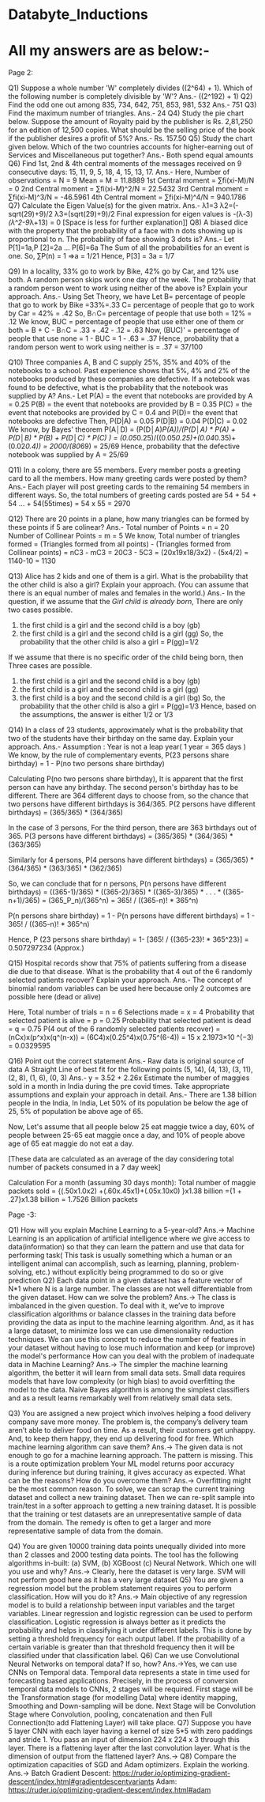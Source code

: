 # Databyte_Inductions

# All my answers are as below:-

Page 2:

Q1) Suppose a whole number 'W' completely divides ((2^64) + 1). Which of the following number is completely divisible by 'W'?
Ans.- ((2^192) + 1)
Q2) Find the odd one out among 835, 734, 642, 751, 853, 981, 532
Ans.- 751
Q3) Find the maximum number of triangles.
Ans.- 24
Q4) Study the pie chart below. Suppose the amount of Royalty paid by the publisher is Rs. 2,81,250 for an edition of 12,500 copies. What should be the selling price of the book if the publisher desires a profit of 5%?
Ans.- Rs. 157.50
Q5) Study the chart given below. Which of the two countries accounts for higher-earning out of Services and Miscellaneous put together?
Ans.- Both spend equal amounts
Q6) Find 1st, 2nd & 4th central moments of the messages received on 9 consecutive days: 15, 11, 9, 5, 18, 4, 15, 13, 17.
Ans.- Here, Number of observations = N = 9 
Mean = M = 11.8889
1st Central moment = ∑fi(xi-M)/N      = 0
2nd Central moment = ∑fi(xi-M)^2/N = 22.5432
3rd Central moment = ∑fi(xi-M)^3/N  = -46.5961
4th Central moment = ∑fi(xi-M)^4/N  = 940.1786
Q7) Calculate the Eigen Value(s) for the given matrix.
Ans.- λ1=3 λ2=(-sqrt(29)+9)/2 λ3=(sqrt(29)+9)/2  Final expression for eigen values is -(λ-3)*(λ^2-9*λ+13) = 0 [Space is less for further explanation]]
Q8) A biased dice with the property that the probability of a face with n dots showing up is proportional to n. The probability of face showing 3 dots is?
Ans.- Let P[1]=1a,P [2]=2a ... P[6]=6a 
The Sum of all the probabilities for an event is one.
So, ∑P(n) = 1
=>a = 1/21
Hence, P[3] = 3a = 1/7

Q9) In a locality, 33% go to work by Bike, 42% go by Car, and 12% use both. A random person skips work one day of the week. The probability that a random person went to work using neither of the above is? Explain your approach.
Ans.- Using Set Theory, we have 
Let B= percentage of people that go to work by Bike =33%=.33
C= percentage of people that go to work by Car = 42% = .42
So, B∩C= percentage of people that use both = 12% = .12
We know, 
BUC = percentage of people that use either one of them or both
         = B + C - B∩C 
         = .33 + .42 - .12 = .63
Now, (BUC)' = percentage of people that use none 
                      = 1 - BUC = 1 - .63 = .37
Hence, probability that a random person went to work using neither is = .37 = 37/100 

Q10) Three companies A, B and C supply 25%, 35% and 40% of the notebooks to a school. Past experience shows that 5%, 4% and 2% of the notebooks produced by these companies are defective. If a notebook was found to be defective, what is the probability that the notebook was supplied by A?
Ans.-  Let 
P(A) = the event that notebooks are provided by A = 0.25
P(B) = the event that notebooks are provided by B = 0.35
P(C) = the event that notebooks are provided by C = 0.4
and P(D)= the event that notebooks are defective
Then,
P(D|A) = 0.05 
P(D|B) = 0.04 
P(D|C) = 0.02
We know, by Bayes' theorem
P(A│D) = (P(D│A)*P(A))/(P(D│A) * P(A) + P(D│B) * P(B) + P(D│C) * P(C) )
              = (0.05*0.25)/((0.05*0.25)+(0.04*0.35)+(0.02*0.4)) 
              = 2000/(80*69) 
              = 25/69
Hence, probability that the defective notebook was supplied by A = 25/69

Q11) In a colony, there are 55 members. Every member posts a greeting card to all the members. How many greeting cards were posted by them?
Ans.- Each player will post greeting cards to the remaining 54 members in different ways. 
So, the total numbers of greeting cards posted are
54 + 54 + 54 … + 54(55times) = 54 x 55 = 2970

Q12) There are 20 points in a plane, how many triangles can be formed by these points if 5 are colinear?
Ans.- Total number of Points = n = 20
Number of Collinear Points = m = 5
We know,
Total number of triangles formed = (Triangles formed from all points) -  (Triangles formed from Collinear points)
                                                            = nC3 - mC3
                                                            = 20C3 - 5C3 = (20x19x18/3x2) - (5x4/2) 
                                                            = 1140-10
                                                            = 1130

Q13) Alice has 2 kids and one of them is a girl. What is the probability that the other child is also a girl? Explain your approach. (You can assume that there is an equal number of males and females in the world.)
Ans.- In the question, if we assume that the *Girl child is already born*, 
There are only two cases possible. 
1) the first child is a girl and the second child is a boy (gb)
2) the first child is a girl and the second child is a girl (gg)
So, the probability that the other child is also a girl = P(gg)=1/2

If we assume that there is no specific order of the child being born, then 
Three cases are possible. 
1) the first child is a girl and the second child is a boy (gb)
2) the first child is a girl and the second child is a girl (gg)
3) the first child is a boy and the second child is a girl (bg)
So, the probability that the other child is also a girl = P(gg)=1/3
Hence, based on the assumptions, the answer is either 1/2 or 1/3

Q14) In a class of 23 students, approximately what is the probability that two of the students have their birthday on the same day. Explain your approach.
Ans.- Assumption : Year is not a leap year( 1 year = 365 days )
We know, by the rule of complementary events, 
P(23 persons share birthday) = 1 - P(no two persons share birthday)

Calculating P(no two persons share birthday),
It is apparent that the first person can have any birthday. 
The second person's birthday has to be different. 
There are 364 different days to choose from, so the chance that two persons have different birthdays is 364/365. 
P(2 persons have different birthdays) = (365/365) * (364/365)

In the case of 3 persons, 
For the third person, there are 363 birthdays out of 365.
P(3 persons have different birthdays) = (365/365) * (364/365) * (363/365) 

Similarly for 4 persons, 
P(4 persons have different birthdays) =  (365/365) * (364/365) * (363/365) * (362/365)

So, we can conclude that for n persons,
P(n persons have different birthdays) = ((365-1)/365) * ((365-2)/365) * ((365-3)/365) * . . . * ((365-n+1)/365)
                                                = (365_P_n)/(365^n)
                                                = 365! / ((365-n)! * 365^n)

P(n persons share birthday) = 1 - P(n persons have different birthdays)
                                                   = 1 - 365! / ((365-n)! * 365^n)

Hence, P (23 persons share birthday) = 1-  [365! / {(365-23)! * 365^23}] 
                                                                   = 0.507297234  (Approx.) 

Q15) Hospital records show that 75% of patients suffering from a disease die due to that disease. What is the probability that 4 out of the 6 randomly selected patients recover? Explain your approach.
Ans.- The concept of binomial random variables can be used here because only 2 outcomes are possible here (dead or alive)

Here, 
Total number of trials = n = 6
Selections made = x = 4
Probability that selected patient is alive = p = 0.25
Probability that selected patient is dead = q = 0.75
P(4 out of the 6 randomly selected patients recover) 
         = (nCx)x(p^x)x(q^(n-x))
         = (6C4)x(0.25^4)x(0.75^(6-4))
         = 15 x 2.1973×10 ^(−3)
         = 0.0329595

Q16) Point out the correct statement
Ans.- Raw data is original source of data
A Straight Line of best fit for the following points (5, 14), (4, 13), (3, 11), (2, 8), (1, 6), (0, 3)
Ans.- y = 3.52 + 2.26x
Estimate the number of maggies sold in a month in India during the pre covid times. Take appropriate assumptions and explain your approach in detail.
Ans.- There are 1.38 billion people in the India, 
In India, 
Let 50% of its population be below the age of 25,
5% of population be above age of 65.

Now, 
Let's assume that all people below 25 eat maggie twice a day,
60% of people between 25-65 eat maggie once a day, 
and 10% of people above age of 65 eat maggie do not eat a day.

[These data are calculated as an average of the day considering total number of packets consumed in a 7 day week]

Calculation For a month (assuming 30 days month):
Total number of maggie packets sold
                                        = {(.50x1.0x2) +(.60x.45x1)+(.05x.10x0) }x1.38 billion
                                        ={1 + .27}x1.38 billion
                                        = 1.7526 Billion packets



Page -3:

Q1) How will you explain Machine Learning to a 5-year-old?
Ans.-> Machine Learning is an application of artificial intelligence where we give access to data(information) so that they can learn the pattern and use that data for performing task( This task is usually something which a human or an intelligent animal can accomplish, such as learning, planning, problem-solving, etc.)  without explicitly being programmed to do so or give prediction
Q2) Each data point in a given dataset has a feature vector of N*1 where N is a large number. The classes are not well differentiable from the given dataset. How can we solve the problem?
Ans.-> The class is imbalanced in the given question. To deal with it, we’ve to improve classification algorithms or balance classes in the training data before providing the data as input to the machine learning algorithm. And, as it has a large dataset, to minimize loss we can use dimensionality reduction techniques. We can use this concept to reduce the number of features in your dataset without having to lose much information and keep (or improve) the model's performance
How can you deal with the problem of inadequate data in Machine Learning?
Ans.-> The simpler the machine learning algorithm, the better it will learn from small data sets. Small data requires models that have low complexity (or high bias) to avoid overfitting the model to the data. Naive Bayes algorithm is among the simplest classifiers and as a result learns remarkably well from relatively small data sets.
 
Q3) You are assigned a new project which involves helping a food delivery company save more money. The problem is, the company’s delivery team aren’t able to deliver food on time. As a result, their customers get unhappy. And, to keep them happy, they end up delivering food for free. Which machine learning algorithm can save them?
Ans.-> The given data is not enough to go for a machine learning approach. The pattern is missing. This is a route optimization problem
Your ML model returns poor accuracy during inference but during training, it gives accuracy as expected. What can be the reasons? How do you overcome them?
Ans.-> Overfitting might be the most common reason. To solve, we can scrap the current training dataset and collect a new training dataset.
Then we can re-split sample into train/test in a softer approach to getting a new training dataset.
It is possible that the training or test datasets are an unrepresentative sample of data from the domain. The remedy is often to get a larger and more representative sample of data from the domain.
 
Q4) You are given 10000 training data points unequally divided into more than 2 classes and 2000 testing data points. The tool has the following algorithms in-built: (a) SVM, (b) XGBoost (c) Neural Network. Which one will you use and why?
Ans.->  Clearly, here the dataset is very large. SVM will not perform good here as it has a very large dataset 
Q5) You are given a regression model but the problem statement requires you to perform classification. How will you do it?
Ans.-> Main objective of any regression model is to build a relationship between input variables and the target variables. Linear regression and logistic regression can be used to perform classification. Logistic regression is always better as it predicts the probability and helps in classifying it under different labels. This is done by setting a threshold frequency for each output label. If the probability of a certain variable is greater than that threshold frequency then it will be classified under that classification label.
Q6) Can we use Convolutional Neural Networks on temporal data? If so, how?
Ans.->Yes, we can use CNNs on Temporal data. Temporal data represents a state in time used for forecasting based applications. 
Precisely, in the process of conversion temporal data models to CNNs, 2 stages will be required. First stage will be the Transformation stage (for modelling Data) where identity mapping, Smoothing and Down-sampling will be done. Next Stage will be Convolution Stage where Convolution, pooling, concatenation and then Full Connection(to add Flattening Layer) will take place.
Q7) Suppose you have 5 layer CNN with each layer having a kernel of size 5*5 with zero paddings and stride 1. You pass an input of dimension 224 x 224 x 3 through this layer. There is a flattening layer after the last convolution layer. What is the dimension of output from the flattened layer?
Ans.-> 
Q8) Compare the optimization capacities of SGD and Adam optimizers. Explain the working.
Ans.->
Batch Gradient Descent:  https://ruder.io/optimizing-gradient-descent/index.html#gradientdescentvariants
Adam: https://ruder.io/optimizing-gradient-descent/index.html#adam



